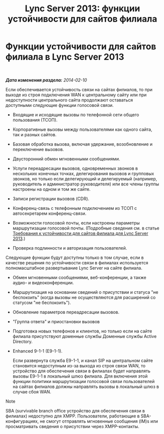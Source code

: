 ﻿---
title: 'Lync Server 2013: функции устойчивости для сайтов филиала'
TOCTitle: Функции устойчивости для сайтов филиала
ms:assetid: 8e3feda5-9a38-4e3c-b808-af29f19c5eb9
ms:mtpsurl: https://technet.microsoft.com/ru-ru/library/Gg398715(v=OCS.15)
ms:contentKeyID: 49310475
ms.date: 05/19/2016
mtps_version: v=OCS.15
ms.translationtype: HT
---

# Функции устойчивости для сайтов филиала в Lync Server 2013

 

_**Дата изменения раздела:** 2014-02-10_

Если обеспечивается устойчивость связи на сайтах филиалов, то при выходе из строя подключения WAN к центральному сайту или при недоступности центрального сайта продолжают оставаться доступными следующие функции голосовой связи.


  - Входящие и исходящие вызовы по телефонной сети общего пользования (ТСОП).

  - Корпоративные вызовы между пользователями как одного сайта, так и разных сайтов.

  - Базовая обработка вызова, включая удержание, возобновление и переключение вызовов.

  - Двусторонний обмен мгновенными сообщениями.

  - Услуги переадресации вызовов, одновременных звонков в нескольких конечных точках, делегирования вызовов и групповых звонков, но только если делегирующий и делегируемый (например, руководитель и администратор руководителя) или все члены группы настроены на одном и том же сайте.

  - Записи регистрации вызовов (CDR).

  - Конференц-связь с телефонным подключением из ТСОП с автосекретарем конференц-связи.

  - Возможности голосовой почты, если настроены параметры маршрутизации голосовой почты. (Подробные сведения см. в статье [Требования к устойчивости для сайтов филиала для Lync Server 2013](lync-server-2013-branch-site-resiliency-requirements.md).)

  - Проверка подлинности и авторизация пользователей.

Следующие функции будут доступны только в том случае, если в качестве решения по устойчивости связи в филиалах используется полномасштабное развертывание Lync Server на сайте филиала.

  - Обмен мгновенными сообщениями, веб-конференции, а также аудио- и видеоконференции.

  - Маршрутизация на основании сведений о присутствии и статуса "не беспокоить" (когда вызовы не осуществляются для расширений со статусом "не беспокоить").

  - Обновление параметров переадресации вызовов.

  - "Группа ответа" и приостановки вызовов

  - Подготовка новых телефонов и клиентов, но только если на сайте филиала присутствуют доменные службы Доменные службы Active Directory.

  - Enhanced 9-1-1 (E9-1-1).
    
    Если развернута служба E9-1-1, и канал SIP на центральном сайте становится недоступным из-за выхода из строя связи WAN, то устройство для обеспечения связи в филиалах будет направлять вызовы E9-1-1 в локальный шлюз филиала. Для включения этой функции политики маршрутизации голосовой связи пользователей на сайтах филиалов должны направлять вызовы в локальный шлюз в случае сбоя WAN.

> [!note]  
> SBA (survivable branch office устройство для обеспечения связи в филиалах) недоступно для XMPP. Пользователи, работающие в SBA-конфигурациях, не смогут отправлять мгновенные сообщения (IM)s или просматривать сведения о присутствии через XMPP-контакты.

